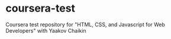 # coursera-test
Coursera test repository for "HTML, CSS, and Javascript for Web Developers" with Yaakov Chaikin
